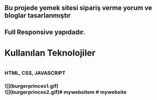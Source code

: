 <h2>Bu projede yemek sitesi sipariş verme yorum ve bloglar tasarlanmıştır<h2>
<h2>Full Responsive yapıdadır.<h2>

<h1>Kullanılan Teknolojiler<h1>
<h3>HTML, CSS, JAVASCRIPT<H3>
![](burgerprinces1.gif)
<br>
![](burgerprinces2.gif)# mywebsitem
# mywebsite
